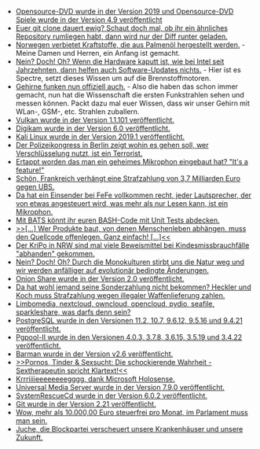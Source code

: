 * [Opensource-DVD wurde in der Version 2019 und Opensource-DVD Spiele wurde in der Version 4.9 veröffentlicht](https://www.pro-linux.de/news/1/26784/opensource-dvd-2019-und-opensource-dvd-spiele-49.html)
* [Euer git clone dauert ewig? Schaut doch mal, ob ihr ein ähnliches Repository rumliegen habt, dann wird nur der Diff runter geladen.](https://utcc.utoronto.ca/~cks/space/blog/programming/GitCloningBaseBenefit)
* [Norwegen verbietet Kraftstoffe, die aus Palmenöl hergestellt werden.](https://netzfrauen.org/2019/02/18/palmoil-3/) - Meine Damen und Herren, ein Anfang ist gemacht.
* [Nein? Doch! Oh? Wenn die Hardware kaputt ist, wie bei Intel seit Jahrzehnten, dann helfen auch Software-Updates nichts.](https://blog.fefe.de/?ts=a2950b44) - Hier ist es Spectre, setzt dieses Wissen um auf die Brennstoffmotoren.
* [Gehirne funken nun offiziell auch.](https://blog.fefe.de/?ts=a29511bb) - Also die haben das schon immer gemacht, nun hat die Wissenschaft die ersten Funkstrahlen sehen und messen können. Packt dazu mal euer Wissen, dass wir unser Gehirn mit WLan-, GSM-, etc. Strahlen zuballern.
* [Vulkan wurde in der Version 1.1.101 veröffentlicht.](https://www.phoronix.com/scan.php?page=news_item&px=Vulkan-1.1.101-Released)
* [Digikam wurde in der Version 6.0 veröffentlicht.](https://www.pro-linux.de/news/1/26789/digikam-600-freigegeben.html)
* [Kali Linux wurde in der Version 2019.1 veröffentlicht.](https://www.pro-linux.de/news/1/26792/kali-linux-20191-ver%C3%B6ffentlicht.html)
* [Der Polizeikongress in Berlin zeigt wohin es gehen soll, wer Verschlüsselung nutzt, ist ein Terrorist.](https://blog.fefe.de/?ts=a2938007)
* [Ertappt worden das man ein geheimes Mikrophon eingebaut hat? "It's a feature!"](https://blog.fefe.de/?ts=a293ff87)
* [Schön, Frankreich verhängt eine Strafzahlung von 3,7 Milliarden Euro gegen UBS.](https://blog.fefe.de/?ts=a2939a41)
* [Da hat ein Einsender bei FeFe vollkommen recht, jeder Lautsprecher, der von etwas angesteuert wird, was mehr als nur Lesen kann, ist ein Mikrophon.](https://blog.fefe.de/?ts=a293a093)
* [Mit BATS könnt ihr euren BASH-Code mit Unit Tests abdecken.](https://opensource.com/article/19/2/testing-bash-bats)
* [>>[...] Wer Produkte baut, von denen Menschenleben abhängen, muss den Quellcode offenlegen. Ganz einfach! [...]<<](https://blog.fefe.de/?ts=a29066f6)
* [Der KriPo in NRW sind mal viele Beweismittel bei Kindesmissbrauchfälle "abhanden" gekommen.](https://blog.fefe.de/?ts=a291c971)
* [Nein? Doch! Oh? Durch die Monokulturen stirbt uns die Natur weg und wir werden anfälliger auf evolutionär bedingte Änderungen.](https://netzfrauen.org/2019/02/22/biodiversity-2/)
* [Onion Share wurde in der Version 2.0 veröffentlicht.](https://www.pro-linux.de/news/1/26801/onionshare-20-erschienen.html)
* [Da hat wohl jemand seine Sonderzahlung nicht bekommen? Heckler und Koch muss Strafzahlung wegen illegaler Waffenlieferung zahlen.](http://www.sonnenseite.com/de/politik/gericht-verurteilt-heckler-koch-wegen-illegalen-waffenhandels.html)
* [Limbomedia, nextcloud, owncloud, opencloud, pydio, seafile, sparkleshare, was darfs denn sein?](https://www.pro-linux.de/umfragen/2/474/umfragen.html)
* [PostgreSQL wurde in den Versionen 11.2, 10.7, 9.6.12, 9.5.16 und 9.4.21 veröffentlicht.](https://www.postgresql.org/about/news/1920/)
* [Pgpool-II wurde in den Versionen 4.0.3, 3.7.8, 3.6.15, 3.5.19 und 3.4.22 veröffentlicht.](https://www.postgresql.org/about/news/1921/)
* [Barman wurde in der Version v2.6 veröffentlicht.](https://www.postgresql.org/about/news/1918/)
* [>>Pornos, Tinder & Sexsucht: Die schockierende Wahrheit - Sextherapeutin spricht Klartext!<<](https://www.welt-im-wandel.tv/video/pornos-tinder-sexsucht-die-schockierende-wahrheit-sextherapeutin-spricht-klartext/)
* [Krrriiiieeeeeeeegggg, dank Microsoft Holosense.](https://blog.fefe.de/?ts=a28fda46)
* [Universal Media Server wurde in der Version 7.9.0 veröffentlicht.](https://www.planet3dnow.de/cms/44639-universal-media-server-7-9-0/)
* [SystemRescueCd wurde in der Version 6.0.2 veröffentlicht.](https://www.planet3dnow.de/cms/44637-systemrescuecd-6-0-2/)
* [Git wurde in der Version 2.21 veröffentlicht.](https://www.phoronix.com/scan.php?page=news_item&px=Git-2.21-Released)
* [Wow, mehr als 10.000,00 Euro steuerfrei pro Monat, im Parlament muss man sein.](https://www.neopresse.com/politik/10-000-euro-marke-geknackt-diaeten-wieder-kraeftig-erhoeht/)
* [Juche, die Blockpartei verscheuert unsere Krankenhäuser und unsere Zukunft.](https://netzfrauen.org/2019/02/24/krankenhaeuser/)
